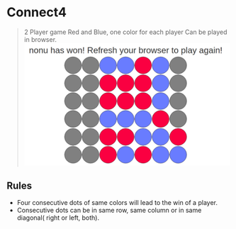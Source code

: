 # Connect4
>2 Player game
>Red and Blue, one color for each player
>Can be played in browser.
![Screenshot](https://github.com/NikitaRana07/connect4/blob/master/sdtfyg.png)

## Rules
* Four consecutive dots of same colors will lead to the win of a player.
* Consecutive dots can be in same row, same column or in same diagonal( right or left, both).
